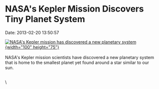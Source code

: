 NASA\'s Kepler Mission Discovers Tiny Planet System
===================================================

Date: 2013-02-20 13:50:57

[![NASA\'s Kepler mission has discovered a new planetary
system](http://www.jpl.nasa.gov/images/kepler/20130220/pia16694-th.jpg){width="100"
height="75"}](http://www.jpl.nasa.gov/news/news.cfm?release=2013-066&rn=news.xml&rst=3701)\
\
NASA\'s Kepler mission scientists have discovered a new planetary system
that is home to the smallest planet yet found around a star similar to
our sun.

\
\
